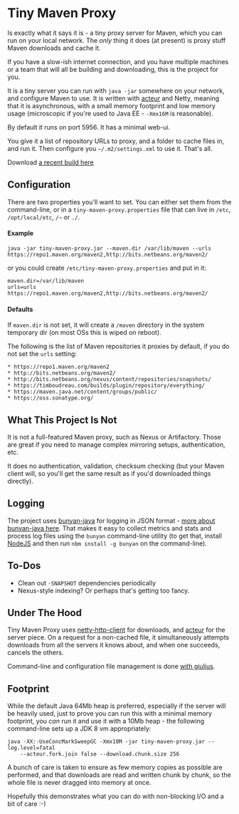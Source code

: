 Tiny Maven Proxy
================

Is exactly what it says it is - a tiny proxy server for Maven, which you can
run on your local network.  The *only* thing it does (at present) is proxy
stuff Maven downloads and cache it.

If you have a slow-ish internet connection, and you have multiple machines
or a team that will all be building and downloading, this is the project for
you.

It is a tiny server you can run with `java -jar` somewhere on your network,
and configure Maven to use.  It is written with [acteur](http://timboudreau.com/blog/updatedActeur/read)
and Netty, meaning that it is asynchronous, with a small memory footprint
and low memory usage (microscopic if you're used to Java EE - `-Xmx16M` is
reasonable).

By default it runs on port 5956.  It has a minimal web-ui.

You give it a list of repository URLs to proxy, and a folder to cache files
in, and run it.  Then configure you `~/.m2/settings.xml` to use it.  That's all.


Download [a recent build here](http://timboudreau.com/builds/job/tiny-maven-proxy/)

Configuration
-------------

There are two properties you'll want to set.  You can either set them from
the command-line, or in a `tiny-maven-proxy.properties` file that can live in
`/etc`, `/opt/local/etc`, `/~` or `./`.


#### Example

```
java -jar tiny-maven-proxy.jar --maven.dir /var/lib/maven --urls https://repo1.maven.org/maven2,http://bits.netbeans.org/maven2/
```

or you could create `/etc/tiny-maven-proxy.properties` and put in it:

```
maven.dir=/var/lib/maven
urls=urls https://repo1.maven.org/maven2,http://bits.netbeans.org/maven2/
```

#### Defaults

If `maven.dir` is not set, it will create a `/maven` directory in the system
temporary dir (on most OSs this is wiped on reboot).

The following is the list of Maven repositories it proxies by default, if you 
do not set the `urls` setting:

    * https://repo1.maven.org/maven2
    * http://bits.netbeans.org/maven2/
    * http://bits.netbeans.org/nexus/content/repositories/snapshots/
    * https://timboudreau.com/builds/plugin/repository/everything/
    * https://maven.java.net/content/groups/public/
    * https://oss.sonatype.org/


What This Project Is Not
------------------------

It is not a full-featured Maven proxy, such as Nexus or Artifactory.  Those
are great if you need to manage complex mirroring setups, authentication, etc.

It does no authentication, validation, checksum checking (but your Maven client
will, so you'll get the same result as if you'd downloaded things directly).


Logging
-------

The project uses [bunyan-java](https://github.com/timboudreau/bunyan-java) for
logging in JSON format - [more about bunyan-java here](http://timboudreau.com/blog/bunyan/read).
That makes it easy to collect metrics and stats and process log files using the
`bunyan` command-line utility (to get that, install [NodeJS](http://nodejs.org)
and then run `nbm install -g bunyan` on the command-line).


To-Dos
------

 * Clean out `-SNAPSHOT` dependencies periodically
 * Nexus-style indexing?  Or perhaps that's getting too fancy.


Under The Hood
--------------

Tiny Maven Proxy uses [netty-http-client](https://github.com/timboudreau/netty-http-client)
for downloads, and [acteur](https://github.com/timboudreau/acteur) for the server piece.
On a request for a non-cached file, it simultaneously attempts downloads from all the
servers it knows about, and when one succeeds, cancels the others.

Command-line and configuration file management is done [with giulius](https://github.com/timboudreau/giulius).

Footprint
---------

While the default Java 64Mb heap is preferred, especially if the server will be heavily used, just to prove
you can run this with a minimal memory footprint, you *can* run it and use it with a 10Mb heap - the following
command-line sets up a JDK 8 vm appropriately:

```
java -XX:-UseConcMarkSweepGC -Xmx10M -jar tiny-maven-proxy.jar --log.level=fatal 
	--acteur.fork.join false --download.chunk.size 256
```

A bunch of care is taken to ensure as few memory copies as possible are performed, and that downloads are
read and written chunk by chunk, so the whole file is never dragged into memory at once.

Hopefully this demonstrates what you can do with non-blocking I/O and a bit of care :-)
